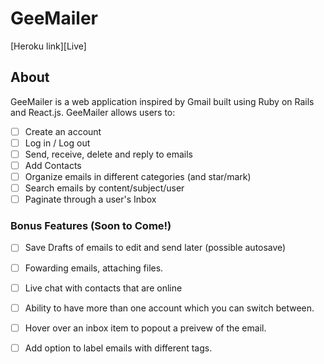 # GeeMailer

[Heroku link][Live]

[heroku]: http://www.geemailer.com

## About

GeeMailer is a web application inspired by Gmail built using Ruby on Rails
and React.js. GeeMailer allows users to:

- [ ] Create an account
- [ ] Log in / Log out
- [ ] Send, receive, delete and reply to emails
- [ ] Add Contacts
- [ ] Organize emails in different categories (and star/mark)
- [ ] Search emails by content/subject/user
- [ ] Paginate through a user's Inbox

<!-- ## Design Docs
* [View Wireframes][view]
* [DB schema][schema]

[view]: ./docs/views.md
[schema]: ./docs/schema.md -->

<!-- ## Implementation Timeline

### Phase 1: User Authentication, Message/email Model and JSON API (1.5 days)

In Phase 1, I will begin by implementing user signup and authentication (using
BCrypt). There will be a basic landing page after signup that will contain the
container for the application's root React component. Before building out the
front end, I will begin by setting up a full JSON API for messages/emails.

[Details][phase-one]

### Phase 2: Flux Architecture and Email/message CRUD (3 days)

Phase 2 is focused on setting up Flux, the React Router, and the React view
structure for the main application. After the basic Flux architecture has been
set up, a email store will be implemented and a set of actions corresponding to
the needed CRUD functionality created. Once this is done, I will create React
views for the "EmailsIndex", `EmailsIndexItems` and `EmailForm` for
writing new emails or replying to emails. The EmailsIndexItems will also link to individual
"EmailDetailedViews" which have their own "EmailReplyForm."


At the end of Phase 2, Emails can be created, read, saved and destroyed in the browser. Emails should
save to the database as drafts when the form is idle for a set time period. Drafts should be deleted from database if/when email is sent.

Lastly, I will assign some classes to the React components in order to implement some
basic style with CSS.

[Details][phase-two]

### Phase 3:  Categories/Stars and Contacts (1.5 days)

Phase 3 adds organization to the messages. Messages can now be starred, and/or moved
to other inbox categories. Users can search the Inbox/Outboxes for emails by content/subject/user (would like
this to be a live updating search box) in a "Search" component nested in the Emails Index view.

I would also like to add ability to add contacts if I can fit it in.

[Details][phase-three]

### Phase 4: Clean up the style (1 day)

Spend the day really making the website views resemble Gmail using CSS. Most important and most iconic will
be the popup new email form and collapsible emails in an email chain.

[Details][phase-four]

### Phase 5: Make own categories and Trash (1 day)

Phase 5 introduces two new features. First, users can add their own inbox/outbox categories and
move mail into those sections. I will also add the ability to delete items into the trash section, where
users can then decide to permanently delete messages.

[Details][phase-five]

### Phase 6: Advanced Styling (1 day)

Make the site look just like Gmail. I would also like to make my email chains easier to follow than Gmail does, with clear dilineation between emails and who is the sender. -->


### Bonus Features (Soon to Come!)
- [ ] Save Drafts of emails to edit and send later (possible autosave)
- [ ] Fowarding emails, attaching files.
- [ ] Live chat with contacts that are online
- [ ] Ability to have more than one account which you can switch between.
- [ ] Hover over an inbox item to popout a preivew of the email.
- [ ] Add option to label emails with different tags.


<!-- [phase-one]: ./docs/phases/phase1.md
[phase-two]: ./docs/phases/phase2.md
[phase-three]: ./docs/phases/phase3.md
[phase-four]: ./docs/phases/phase4.md
[phase-five]: ./docs/phases/phase5.md -->
